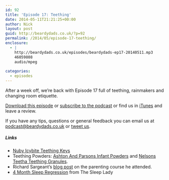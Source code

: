 ```yaml
---
id: 92
title: 'Episode 17: Teething'
date: 2014-05-11T21:21:25+00:00
author: Nick
layout: post
guid: http://beardydads.co.uk/?p=92
permalink: /2014/05/episode-17-teething/
enclosure:
  - |
    http://beardydads.co.uk/episodes/beardydads-ep17-20140511.mp3
    46059808
    audio/mpeg
    
categories:
  - episodes
---
```

After a week off, we&#8217;re back with Episode 17 full of teething, rainmakers and changing room etiquette.

[Download this episode](http://beardydads.co.uk/episodes/beardydads-ep17-20140511.mp3) or [subscribe to the podcast](http://feeds.feedburner.com/BeardyDads) or find us in [iTunes](https://itunes.apple.com/gb/podcast/beardy-dads/id798785734) and leave a review.

If you have any tips, questions or general feedback you can email us at <podcast@beardydads.co.uk> or [tweet us](http://twitter.com/beardydads).

##### Links

  * [Nuby Icybite Teething Keys](http://www.boots.com/en/Nuby-Icybite-Teething-Keys_1045421/)
  * Teething Powders: [Ashton And Parsons Infant Powders](http://www.amazon.co.uk/Ashton-Parsons-Infant-Powders-Teething/dp/B008DSKISA) and [Nelsons Teetha Teething Granules](http://www.amazon.co.uk/Nelson-Homeopathics-Nelsons-Teething-Granules/dp/B0018BPYEW).
  * Richard Sargeant&#8217;s [blog post](http://sargeant.me/2014/04/14/children-the-missing-manual/) on the parenting course he attended.
  * [4 Month Sleep Regression](http://www.sleeplady.com/baby-sleep/4-month-sleep-regression/) from The Sleep Lady